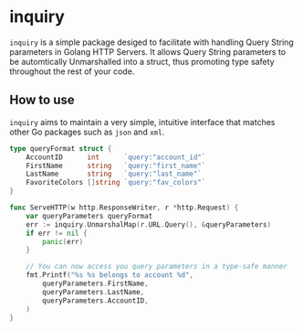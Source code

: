 # inquiry

`inquiry` is a simple package desiged to facilitate with handling Query String parameters in Golang HTTP Servers. It allows Query String parameters to be automtically Unmarshalled into a struct, thus promoting type safety throughout the rest of your code.

## How to use

`inquiry` aims to maintain a very simple, intuitive interface that matches other Go packages such as `json` and `xml`.

```go
type queryFormat struct {
    AccountID      int      `query:"account_id"`
    FirstName      string   `query:"first_name"`
    LastName       string   `query:"last_name"`
    FavoriteColors []string `query:"fav_colors"`
}

func ServeHTTP(w http.ResponseWriter, r *http.Request) {
    var queryParameters queryFormat
    err := inquiry.UnmarshalMap(r.URL.Query(), &queryParameters)
    if err != nil {
        panic(err)
    }

    // You can now access you query parameters in a type-safe manner
    fmt.Printf("%s %s belongs to account %d",
        queryParameters.FirstName,
        queryParameters.LastName,
        queryParameters.AccountID,
    )
}
```